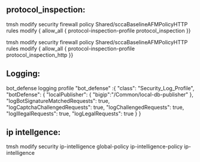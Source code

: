 protocol_inspection:
--------------------

tmsh modify security firewall policy Shared/sccaBaselineAFMPolicyHTTP rules modify { allow_all { protocol-inspection-profile protocol_inspection }}


tmsh modify security firewall policy Shared/sccaBaselineAFMPolicyHTTP rules modify { allow_all { protocol-inspection-profile protocol_inspection_http }}

Logging:
--------

bot_defense
    logging profile
    "bot_defense" :{
    "class": "Security_Log_Profile",
    "botDefense": {
        "localPublisher": {
            "bigip":"/Common/local-db-publisher"
        },
        "logBotSignatureMatchedRequests": true,
        "logCaptchaChallengedRequests": true,
        "logChallengedRequests": true,
        "logIllegalRequests": true,
        "logLegalRequests": true
    }
}

ip intellgence:
---------------

tmsh modify security ip-intelligence global-policy ip-intelligence-policy ip-intelligence